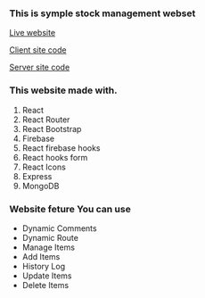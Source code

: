 ### This is symple stock management webset

[Live website](https://book-warehouse-bfb94.web.app/)

[Client site code](https://github.com/mamaruf04/warehouse-management-client)

[Server site code](https://github.com/mamaruf04/Warehouse-management-server)

### This website made with.

1. React
2. React Router
3. React Bootstrap
4. Firebase
5. React firebase hooks
6. React hooks form
7. React Icons
8. Express
9. MongoDB

### Website feture You can use

- Dynamic Comments
- Dynamic Route
- Manage Items
- Add Items
- History Log
- Update Items
- Delete Items
